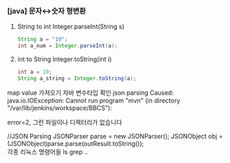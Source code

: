 ### [java] 문자↔숫자 형변환

1. String to int
   Integer.parseInt(String s)

   ```java
   String a = "10";
   int a_num = Integer.parseInt(a);
   ```

   

2. int to String
   Integer.toString(int i)

   ```java
   int a = 10;
   String a_string = Integer.toString(a);
   ```

   

map value 가져오기
자바 변수타입 확인
json parsing
Caused: java.io.IOException: Cannot run program "mvn" (in directory "/var/lib/jenkins/workspace/BBCS"): 

error=2, 그런 파일이나 디렉터리가 없습니다

//JSON Parsing
			JSONParser parse = new JSONParser();
			JSONObject obj = (JSONObject)parse.parse(outResult.toString());\
각종 리눅스 명령어들
ls grep ..
